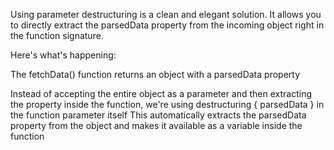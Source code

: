 
 Using parameter destructuring is a clean and elegant solution. It allows you to directly extract the parsedData property from the incoming object right in the function signature.

Here's what's happening:

The fetchData() function returns an object with a parsedData property

Instead of accepting the entire object as a parameter and then extracting the 
property inside the function, we're using destructuring { parsedData } 
in the function parameter itself
This automatically extracts the parsedData property from the object and 
makes it available as a variable inside the function
